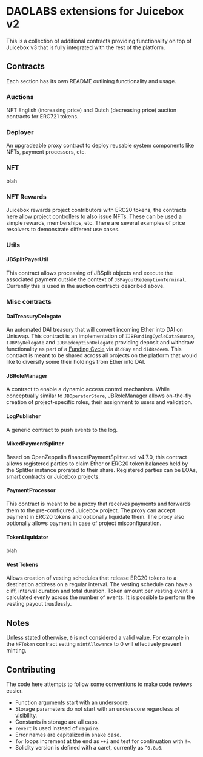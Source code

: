 # DAOLABS extensions for Juicebox v2

This is a collection of additional contracts providing functionality on top of Juicebox v3 that is fully integrated with the rest of the platform.

## Contracts

Each section has its own README outlining functionality and usage.

### Auctions

NFT English (increasing price) and Dutch (decreasing price) auction contracts for ERC721 tokens.

### Deployer

An upgradeable proxy contract to deploy reusable system components like NFTs, payment processors, etc.

### NFT

blah

### NFT Rewards

Juicebox rewards project contributors with ERC20 tokens, the contracts here allow project controllers to also issue NFTs. These can be used a simple rewards, memberships, etc. There are several examples of price resolvers to demonstrate different use cases.

### Utils

#### JBSplitPayerUtil

This contract allows processing of JBSplit objects and execute the associated payment outside the context of `JBPayoutRedemptionTerminal`. Currently this is used in the auction contracts described above.

### Misc contracts

#### DaiTreasuryDelegate

An automated DAI treasury that will convert incoming Ether into DAI on Uniswap. This contract is an implementation of `IJBFundingCycleDataSource`,
  `IJBPayDelegate` and `IJBRedemptionDelegate` providing deposit and withdraw functionality as part of a [Funding Cycle](#) via `didPay` and `didRedeem`. This contract is meant to be shared across all projects on the platform that would like to diversify some their holdings from Ether into DAI.

#### JBRoleManager

A contract to enable a dynamic access control mechanism. While conceptually similar to `JBOperatorStore`, JBRoleManager allows on-the-fly creation of project-specific roles, their assignment to users and validation.

#### LogPublisher

A generic contract to push events to the log.

#### MixedPaymentSplitter

Based on OpenZeppelin finance/PaymentSplitter.sol v4.7.0, this contract allows registered parties to claim Ether or ERC20 token balances held by the Splitter instance prorated to their share. Registered parties can be EOAs, smart contracts or Juicebox projects.

#### PaymentProcessor

This contract is meant to be a proxy that receives payments and forwards them to the pre-configured Juicebox project. The proxy can accept payment in ERC20 tokens and optionally liquidate them. The proxy also optionally allows payment in case of project misconfiguration.

#### TokenLiquidator

blah

#### Vest Tokens

Allows creation of vesting schedules that release ERC20 tokens to a destination address on a regular interval. The vesting schedule can have a cliff, interval duration and total duration. Token amount per vesting event is calculated evenly across the number of events. It is possible to perform the vesting payout trustlessly.

## Notes

Unless stated otherwise, `0` is not considered a valid value. For example in the `NFToken` contract setting `mintAllowance` to 0 will effectively prevent minting.

## Contributing

The code here attempts to follow some conventions to make code reviews easier.

- Function arguments start with an underscore.
- Storage parameters do not start with an underscore regardless of visibility.
- Constants in storage are all caps.
- `revert` is used instead of `require`.
- Error names are capitalized in snake case.
- `for` loops increment at the end as `++i` and test for continuation with `!=`.
- Solidity version is defined with a caret, currently as `^0.8.6`.